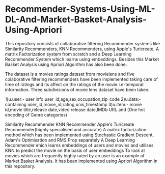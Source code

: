 # Recommender-Systems-Using-ML-DL-And-Market-Basket-Analysis-Using-Apriori
This repository consists of collaborative filtering Recommender systems like Similarity Recommenders, KNN Recommenders, using Apple's Turicreate, A matrix Factorization system from scratch and a Deep Learning Recommender System which learns using embeddings. Besides this Market Basket Analysis using Apriori Algorithm has also been done.

The dataset is a movies ratings dataset from movielens and five colaborative filtering recommenders have been implemented taking care of time of ratings and its affect on the ratings of the movie i.e-temporal information. Three subdivisions of movie lens dataset have been taken.

1)u.user:- user info user_id,age,sex,occupation,zip_code
2)u.data:- containing user_id,movie_id,rating,unix_timestamp
3)u.item:- movie id,movie title,release date,video release date,IMDb URL and (One hot encoding of Genre categories)

Similarity Recommender
KNN Recommender
Apple's Turicreate Recommender(highly specialised and accurate)
A matrix factorization method which has been implemented using Stochastic Gradient Descent, Adam's Optimisation and RMS Prop separately
A Deep Learning Recommender ehich learns embeddings of users and movies and utilises KNN to predict the movie on the basis of user embeddings
To look at movies which are frequently highly rated by an user is an example of Market Basket Analysis. It has been implemented using Apriori Algorithm in this repository.

